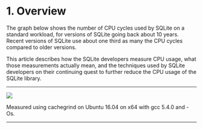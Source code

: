 # 1\. Overview


The graph below shows the number of CPU cycles used by SQLite on a
standard workload, for versions of SQLite going back about 10 years.
Recent versions of SQLite use about one third as many the CPU cycles
compared to older versions.




This article describes how the SQLite developers measure CPU usage,
what those measurements actually mean, and the techniques used by
SQLite developers on their continuing quest to further reduce the
CPU usage of the SQLite library.






---



![](./images/cpu-usage.jpg)  

Measured using cachegrind on Ubuntu 16\.04 on x64 with gcc 5\.4\.0 and \-Os.  



---



